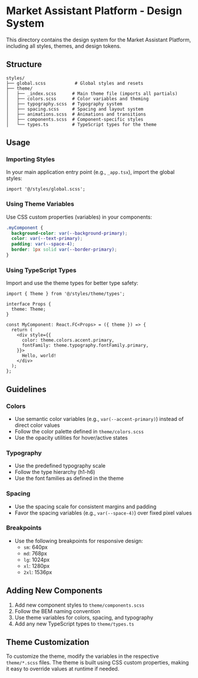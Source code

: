 # Market Assistant Platform - Design System

This directory contains the design system for the Market Assistant Platform, including all styles, themes, and design tokens.

## Structure

```
styles/
├── global.scss           # Global styles and resets
├── theme/
│   ├── _index.scss      # Main theme file (imports all partials)
│   ├── colors.scss      # Color variables and theming
│   ├── typography.scss  # Typography system
│   ├── spacing.scss     # Spacing and layout system
│   ├── animations.scss  # Animations and transitions
│   ├── components.scss  # Component-specific styles
│   └── types.ts         # TypeScript types for the theme
```

## Usage

### Importing Styles

In your main application entry point (e.g., `_app.tsx`), import the global styles:

```tsx
import '@/styles/global.scss';
```

### Using Theme Variables

Use CSS custom properties (variables) in your components:

```css
.myComponent {
  background-color: var(--background-primary);
  color: var(--text-primary);
  padding: var(--space-4);
  border: 1px solid var(--border-primary);
}
```

### Using TypeScript Types

Import and use the theme types for better type safety:

```tsx
import { Theme } from '@/styles/theme/types';

interface Props {
  theme: Theme;
}

const MyComponent: React.FC<Props> = ({ theme }) => {
  return (
    <div style={{
      color: theme.colors.accent.primary,
      fontFamily: theme.typography.fontFamily.primary,
    }}>
      Hello, world!
    </div>
  );
};
```

## Guidelines

### Colors
- Use semantic color variables (e.g., `var(--accent-primary)`) instead of direct color values
- Follow the color palette defined in `theme/colors.scss`
- Use the opacity utilities for hover/active states

### Typography
- Use the predefined typography scale
- Follow the type hierarchy (h1-h6)
- Use the font families as defined in the theme

### Spacing
- Use the spacing scale for consistent margins and padding
- Favor the spacing variables (e.g., `var(--space-4)`) over fixed pixel values

### Breakpoints
- Use the following breakpoints for responsive design:
  - `sm`: 640px
  - `md`: 768px
  - `lg`: 1024px
  - `xl`: 1280px
  - `2xl`: 1536px

## Adding New Components

1. Add new component styles to `theme/components.scss`
2. Follow the BEM naming convention
3. Use theme variables for colors, spacing, and typography
4. Add any new TypeScript types to `theme/types.ts`

## Theme Customization

To customize the theme, modify the variables in the respective `theme/*.scss` files. The theme is built using CSS custom properties, making it easy to override values at runtime if needed.
